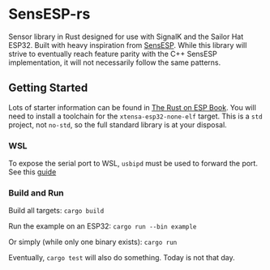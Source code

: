 # SensESP-rs

Sensor library in Rust designed for use with SignalK and the Sailor Hat ESP32.  Built with heavy inspiration from [SensESP](https://github.com/signalk/sensesp).
While this library will strive to eventually reach feature parity with the C++ SensESP implementation, it will not necessarily
follow the same patterns.

## Getting Started
Lots of starter information can be found in [The Rust on ESP Book](https://docs.esp-rs.org/book/).  You will need to install 
a toolchain for the `xtensa-esp32-none-elf` target.  This is a `std` project, not `no-std`, so the full standard library is
at your disposal.

### WSL
To expose the serial port to WSL, `usbipd` must be used to forward the port.  See this [guide](https://developer.espressif.com/blog/espressif-devkits-with-wsl2/)


### Build and Run
Build all targets:
`cargo build`

Run the example on an ESP32: `cargo run --bin example`

Or simply (while only one binary exists): `cargo run`

Eventually, `cargo test` will also do something.  Today is not that day.